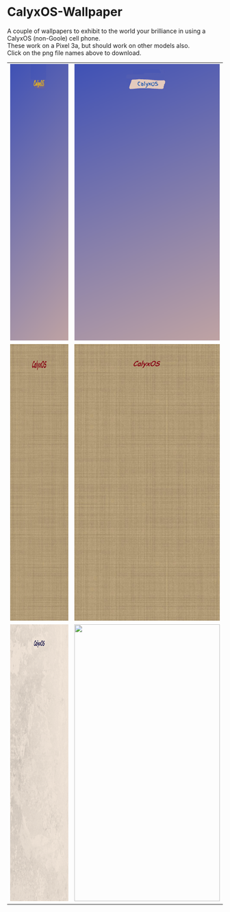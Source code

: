 # CalyxOS-Wallpaper  
  
  
A couple of wallpapers to exhibit to the world your brilliance in using a CalyxOS (non-Goole) cell phone.  
These work on a Pixel 3a, but should work on other models also.  
Click on the png file names above to download.  


<table>
<tr><td>
  <img src="/images/CalyxOSWallpaper1.png" width="340" height="645"></td><td><img src="/images/CalyxOSWallpaper2.png" width="340" height="645">
</td></tr>
<tr><td>
  <img src="/images/CalyxOSWallpaper3.png" width="340" height="645"></td><td><img src="/images/CalyxOSWallpaper4.png" width="340" height="645">
</td></tr>
<tr><td>
  <img src="/images/CalyxOSWallpaper5.png" width="340" height="645"></td><td><img src="/images/CalyxOSWallpaper6.png" width="340" height="645">

</td></tr>
</table>

 
